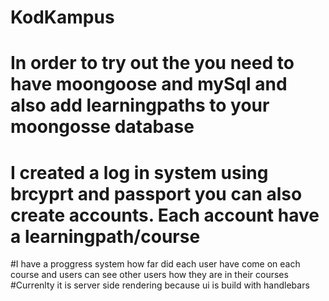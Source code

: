 # KodKampus
# In order to try out the you need to have moongoose and mySql and also add learningpaths to your moongosse database
# I created a log in system using brcyprt and passport you can also create accounts. Each account have a learningpath/course
#I have a proggress system how far did each user have come on each course and users can see other users how they are in their courses
#Currenlty it is server side rendering because ui is build with handlebars
